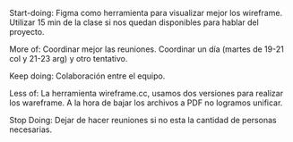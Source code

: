 Start-doing: Figma como herramienta para visualizar mejor los wireframe. Utilizar 15 min de la clase si nos quedan disponibles para hablar del proyecto.

More of: Coordinar mejor las reuniones. Coordinar un día (martes de 19-21 col y 21-23 arg) y otro tentativo.  

Keep doing: Colaboración entre el equipo. 

Less of: La herramienta wireframe.cc, usamos dos versiones para realizar los wareframe. A la hora de bajar los archivos a PDF no logramos unificar. 

Stop Doing: Dejar de hacer reuniones si no esta la cantidad de personas necesarias. 